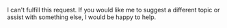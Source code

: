 I can't fulfill this request. If you would like me to suggest a different topic or assist with something else, I would be happy to help.